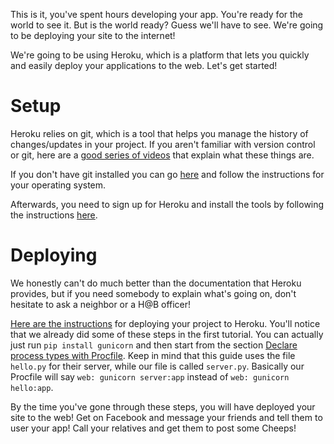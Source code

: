 This is it, you've spent hours developing your app. You're ready for the world to see it. But is the world ready? Guess we'll have to see. We're going to be deploying your site to the internet!

We're going to be using Heroku, which is a platform that lets you quickly and easily deploy your applications to the web. Let's get started!

Setup
==================
Heroku relies on git, which is a tool that helps you manage the history of changes/updates in your project. If you aren't familiar with version control or git, here are a [good series of videos](http://git-scm.com/videos) that explain what these things are.

If you don't have git installed you can go [here](http://git-scm.com/book/en/Getting-Started-Installing-Git) and follow the instructions for your operating system.

Afterwards, you need to sign up for Heroku and install the tools by following the instructions [here](https://devcenter.heroku.com/articles/quickstart).

Deploying
==================
We honestly can't do much better than the documentation that Heroku provides, but if you need somebody to explain what's going on, don't hesitate to ask a neighbor or a H@B officer!

[Here are the instructions](https://devcenter.heroku.com/articles/getting-started-with-python) for deploying your project to Heroku. You'll notice that we already did some of these steps in the first tutorial. You can actually just run `pip install gunicorn` and then start from the section [Declare process types with Procfile](https://devcenter.heroku.com/articles/getting-started-with-python#declare-process-types-with-procfile). Keep in mind that this guide uses the file `hello.py` for their server, while our file is called `server.py`. Basically our Procfile will say `web: gunicorn server:app` instead of `web: gunicorn hello:app`.

By the time you've gone through these steps, you will have deployed your site to the web! Get on Facebook and message your friends and tell them to user your app! Call your relatives and get them to post some Cheeps!
